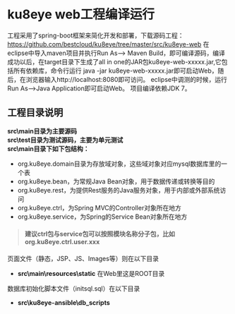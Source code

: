 # ku8eye web工程编译运行

工程采用了spring-boot框架来简化开发和部署，下载源码工程：
https://github.com/bestcloud/ku8eye/tree/master/src/ku8eye-web
在eclipse中导入maven项目并执行Run As——> Maven Build，即可编译源码，编译成功以后，在target目录下生成了all in one的JAR包ku8eye-web-xxxxx.jar,它包括所有依赖库，命令行运行 java -jar ku8eye-web-xxxxx.jar即可启动Web，随后，在浏览器输入http://localhost:8080即可访问。
eclipse中调测的时候，运行Run As——>Java Application即可启动Web。
项目编译依赖JDK 7。

## 工程目录说明
**src\main目录为主要源码**<br>
**src\test目录为测试源码，主要为单元测试**<br>
**src\main目录下如下包结构：**

 - org.ku8eye.domain目录为存放域对象，这些域对象对应mysql数据库里的一个表
 - org.ku8eye.bean，为常规Java Bean对象，用于数据传递或转换等目的
 - org.ku8eye.rest，为提供Rest服务的Java服务对象，用于内部或外部系统访问
 - org.ku8eye.ctrl，为Spring MVC的Controller对象所在地方
 - org.ku8eye.service，为Spring的Service Bean对象所在地方
 > #### 建议ctrl包与service包可以按照模块名称分子包，比如org.ku8eye.ctrl.user.xxx

页面文件（静态，JSP、JS、Images等）则在以下目录
 - **src\main\resources\static**  在Web里这是ROOT目录

数据库初始化脚本文件（initsql.sql）在以下目录
 - **src\ku8eye-ansible\db_scripts**



